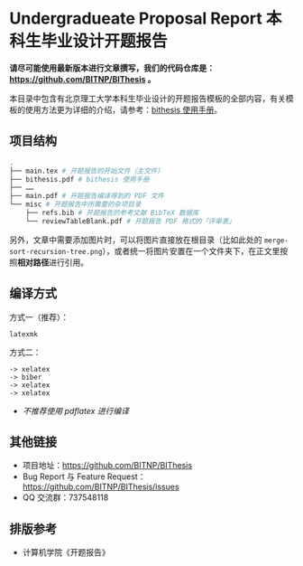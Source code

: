 # Undergradueate Proposal Report 本科生毕业设计开题报告

**请尽可能使用最新版本进行文章撰写，我们的代码仓库是：https://github.com/BITNP/BIThesis 。**

本目录中包含有北京理工大学本科生毕业设计的开题报告模板的全部内容，有关模板的使用方法更为详细的介绍，请参考：[bithesis 使用手册](./bithesis.pdf)。

## 项目结构

```sh
.
├── main.tex # 开题报告的开始文件（主文件）
├── bithesis.pdf # bithesis 使用手册
├── ……
├── main.pdf # 开题报告编译得到的 PDF 文件
└── misc # 开题报告中所需要的杂项目录
    ├── refs.bib # 开题报告的参考文献 BibTeX 数据库
    └── reviewTableBlank.pdf # 开题报告 PDF 格式的「评审表」
```

另外，文章中需要添加图片时，可以将图片直接放在根目录（比如此处的 `merge-sort-recursion-tree.png`），或者统一将图片安置在一个文件夹下，在正文里按照**相对路径**进行引用。

## 编译方式

方式一（推荐）：
```
latexmk
```

方式二：
```
-> xelatex
-> biber
-> xelatex
-> xelatex
```

- *不推荐使用 pdflatex 进行编译*

## 其他链接

- 项目地址：https://github.com/BITNP/BIThesis
- Bug Report 与 Feature Request：https://github.com/BITNP/BIThesis/issues
- QQ 交流群：737548118

## 排版参考

- 计算机学院《开题报告》
